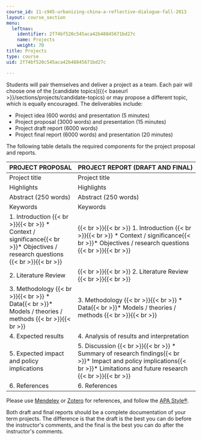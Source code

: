 ```yaml
---
course_id: 11-s945-urbanizing-china-a-reflective-dialogue-fall-2013
layout: course_section
menu:
  leftnav:
    identifier: 2f74bf520c545aca42b48845671bd27c
    name: Projects
    weight: 70
title: Projects
type: course
uid: 2f74bf520c545aca42b48845671bd27c

---
```


Students will pair themselves and deliver a project as a team. Each pair will choose one of the [candidate topics]({{< baseurl >}}/sections/projects/candidate-topics) or may propose a different topic, which is equally encouraged. The deliverables include:

*   Project idea (600 words) and presentation (5 minutes)
*   Project proposal (3000 words) and presentation (15 minutes)
*   Project draft report (6000 words)
*   Project final report (6000 words) and presentation (20 minutes)

The following table details the required components for the project proposal and reports.

| PROJECT PROPOSAL | PROJECT REPORT (DRAFT AND FINAL) |
| --- | --- |
| Project title | Project title |
| Highlights | Highlights |
| Abstract (250 words) | Abstract (250 words) |
| Keywords | Keywords |
| 1\. Introduction {{< br >}}{{< br >}} *   Context / significance{{< br >}}*   Objectives / research questions {{< br >}}{{< br >}}  |  {{< br >}}{{< br >}} 1\. Introduction {{< br >}}{{< br >}} *   Context / significance{{< br >}}*   Objectives / research questions {{< br >}}{{< br >}}  |
| 2\. Literature Review |  {{< br >}}{{< br >}} 2\. Literature Review {{< br >}}{{< br >}}  |
| 3\. Methodology {{< br >}}{{< br >}} *   Data{{< br >}}*   Models / theories / methods {{< br >}}{{< br >}}  | 3\. Methodology {{< br >}}{{< br >}} *   Data{{< br >}}*   Models / theories / methods {{< br >}}{{< br >}}  |
| 4\. Expected results | 4\. Analysis of results and interpretation |
| 5\. Expected impact and policy implications | 5\. Discussion {{< br >}}{{< br >}} *   Summary of research findings{{< br >}}*   Impact and policy implications{{< br >}}*   Limitations and future research {{< br >}}{{< br >}}  |
| 6\. References | 6\. References 

Please use [Mendeley](http://www.mendeley.com/) or [Zotero](https://www.zotero.org/) for references, and follow the [APA Style®](http://www.apastyle.org/).

Both draft and final reports should be a complete documentation of your term projects. The difference is that the draft is the best you can do before the instructor's comments, and the final is the best you can do after the instructor's comments.